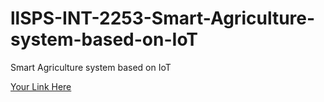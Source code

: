 # llSPS-INT-2253-Smart-Agriculture-system-based-on-IoT
Smart Agriculture system based on IoT

[Your Link Here](https://www.youtube.com/watch?v=SQHjMrwoASw&t=1s)
